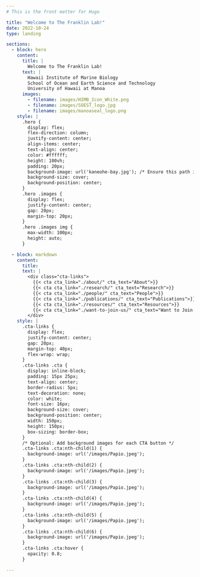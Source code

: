 ```yaml
---
# This is the front matter for Hugo

title: "Welcome to The Franklin Lab!"
date: 2022-10-24
type: landing

sections:
  - block: hero
    content:
      title: |
        Welcome to The Franklin Lab!
      text: |
        Hawaii Institute of Marine Biology  
        School of Ocean and Earth Science and Technology  
        University of Hawaii at Manoa
      images: 
        - filename: images/HIMB_Icon_White.png
        - filename: images/SOEST_logo.jpg
        - filename: images/manoaseal_logo.png
    style: |
      .hero {
        display: flex;
        flex-direction: column;
        justify-content: center;
        align-items: center;
        text-align: center;
        color: #ffffff;
        height: 100vh;
        padding: 20px;
        background-image: url('kaneohe-bay.jpg'); /* Ensure this path is correct */
        background-size: cover;
        background-position: center;
      }
      .hero .images {
        display: flex;
        justify-content: center;
        gap: 20px;
        margin-top: 20px;
      }
      .hero .images img {
        max-width: 100px;
        height: auto;
      }

  - block: markdown
    content:
      title: 
      text: |
        <div class="cta-links">
          {{< cta cta_link="./about/" cta_text="About">}}
          {{< cta cta_link="./research/" cta_text="Research">}}
          {{< cta cta_link="./people/" cta_text="People">}}
          {{< cta cta_link="./publications/" cta_text="Publications">}}
          {{< cta cta_link="./resources/" cta_text="Resources">}}
          {{< cta cta_link="./want-to-join-us/" cta_text="Want to Join Us?">}}
        </div>
    style: |
      .cta-links {
        display: flex;
        justify-content: center;
        gap: 20px;
        margin-top: 40px;
        flex-wrap: wrap;
      }
      .cta-links .cta {
        display: inline-block;
        padding: 15px 25px;
        text-align: center;
        border-radius: 5px;
        text-decoration: none;
        color: white;
        font-size: 16px;
        background-size: cover;
        background-position: center;
        width: 150px;
        height: 150px;
        box-sizing: border-box;
      }
      /* Optional: Add background images for each CTA button */
      .cta-links .cta:nth-child(1) {
        background-image: url('/images/Papio.jpeg');
      }
      .cta-links .cta:nth-child(2) {
        background-image: url('/images/Papio.jpeg');
      }
      .cta-links .cta:nth-child(3) {
        background-image: url('/images/Papio.jpeg');
      }
      .cta-links .cta:nth-child(4) {
        background-image: url('/images/Papio.jpeg');
      }
      .cta-links .cta:nth-child(5) {
        background-image: url('/images/Papio.jpeg');
      }
      .cta-links .cta:nth-child(6) {
        background-image: url('/images/Papio.jpeg');
      }
      .cta-links .cta:hover {
        opacity: 0.8;
      }

---
```


